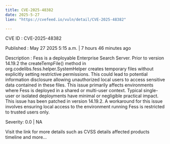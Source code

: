 ```yaml
---
title: CVE-2025-48382
date: 2025-5-27
lien: "https://cvefeed.io/vuln/detail/CVE-2025-48382"

---
```


CVE ID : CVE-2025-48382

Published :  May 27
2025
5:15 a.m. | 7 hours
46 minutes ago

Description : Fess is a deployable Enterprise Search Server. Prior to version 14.19.2
the createTempFile() method in org.codelibs.fess.helper.SystemHelper creates temporary files without explicitly setting restrictive permissions. This could lead to potential information disclosure
allowing unauthorized local users to access sensitive data contained in these files. This issue primarily affects environments where Fess is deployed in a shared or multi-user context. Typical single-user or isolated deployments have minimal or negligible practical impact. This issue has been patched in version 14.19.2. A workaround for this issue involves ensuring local access to the environment running Fess is restricted to trusted users only.

Severity: 0.0 | NA

Visit the link for more details
such as CVSS details
affected products
timeline
and more...
